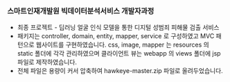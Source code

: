 ### 스마트인재개발원 빅데이터분석서비스 개발자과정 
- 최종 프로젝트 - 딥러닝 얼굴 인식 모델을 통한 디지털 성범죄 피해물 검출 서비스
- 패키지는 controller, domain, entity, mapper, service 로 구성하였고 MVC 패턴으로 웹사이트를 구현하였습니다. css, image, mapper 는 resources 의 static 폴더에 각각 관리하였으며 클라이언트 뷰는 webapp 의 views 폴더에 jsp 파일로 제작하였습니다.
- 전체 파일은 용량이 커서 압축하여 hawkeye-master.zip 파일로 올려두었습니다.
